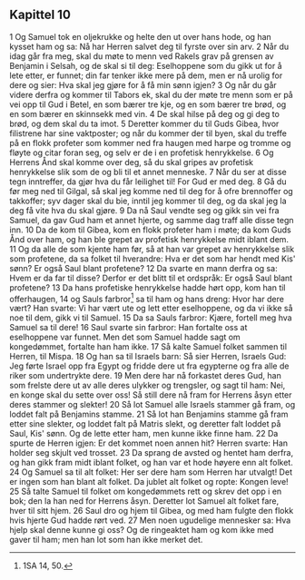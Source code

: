 ## Kapittel 10

1 Og Samuel tok en oljekrukke og helte den ut over hans hode, og han kysset ham og sa: Nå har Herren salvet deg til fyrste over sin arv.
2 Når du idag går fra meg, skal du møte to menn ved Rakels grav på grensen av Benjamin i Selsah, og de skal si til deg: Eselhoppene som du gikk ut for å lete etter, er funnet; din far tenker ikke mere på dem, men er nå urolig for dere og sier: Hva skal jeg gjøre for å få min sønn igjen?
3 Og når du går videre derfra og kommer til Tabors ek, skal du der møte tre menn som er på vei opp til Gud i Betel, en som bærer tre kje, og en som bærer tre brød, og en som bærer en skinnsekk med vin.
4 De skal hilse på deg og gi deg to brød, og dem skal du ta imot.
5 Deretter kommer du til Guds Gibea, hvor filistrene har sine vaktposter; og når du kommer der til byen, skal du treffe på en flokk profeter som kommer ned fra haugen med harpe og tromme og fløyte og citar foran seg, og selv er de i en profetisk henrykkelse.
6 Og Herrens Ånd skal komme over deg, så du skal gripes av profetisk henrykkelse slik som de og bli til et annet menneske.
7 Når du ser at disse tegn inntreffer, da gjør hva du får leilighet til! For Gud er med deg.
8 Gå du før meg ned til Gilgal, så skal jeg komme ned til deg for å ofre brennoffer og takkoffer; syv dager skal du bie, inntil jeg kommer til deg, og da skal jeg la deg få vite hva du skal gjøre.
9 Da nå Saul vendte seg og gikk sin vei fra Samuel, da gav Gud ham et annet hjerte, og samme dag traff alle disse tegn inn.
10 Da de kom til Gibea, kom en flokk profeter ham i møte; da kom Guds Ånd over ham, og han ble grepet av profetisk henrykkelse midt iblant dem.
11 Og da alle de som kjente ham før, så at han var grepet av henrykkelse slik som profetene, da sa folket til hverandre: Hva er det som har hendt med Kis' sønn? Er også Saul blant profetene?
12 Da svarte en mann derfra og sa: Hvem er da far til disse? Derfor er det blitt til et ordspråk: Er også Saul blant profetene?
13 Da hans profetiske henrykkelse hadde hørt opp, kom han til offerhaugen,
14 og Sauls farbror[^1] sa til ham og hans dreng: Hvor har dere vært? Han svarte: Vi har vært ute og lett etter eselhoppene, og da vi ikke så noe til dem, gikk vi til Samuel.
15 Da sa Sauls farbror: Kjære, fortell meg hva Samuel sa til dere!
16 Saul svarte sin farbror: Han fortalte oss at eselhoppene var funnet. Men det som Samuel hadde sagt om kongedømmet, fortalte han ham ikke.
17 Så kalte Samuel folket sammen til Herren, til Mispa.
18 Og han sa til Israels barn: Så sier Herren, Israels Gud: Jeg førte Israel opp fra Egypt og fridde dere ut fra egypterne og fra alle de riker som undertrykte dere.
19 Men dere har nå forkastet deres Gud, han som frelste dere ut av alle deres ulykker og trengsler, og sagt til ham: Nei, en konge skal du sette over oss! Så still dere nå fram for Herrens åsyn etter deres stammer og slekter!
20 Så lot Samuel alle Israels stammer gå fram, og loddet falt på Benjamins stamme.
21 Så lot han Benjamins stamme gå fram etter sine slekter, og loddet falt på Matris slekt, og deretter falt loddet på Saul, Kis' sønn. Og de lette etter ham, men kunne ikke finne ham.
22 Da spurte de Herren igjen: Er det kommet noen annen hit? Herren svarte: Han holder seg skjult ved trosset.
23 Da sprang de avsted og hentet ham derfra, og han gikk fram midt iblant folket, og han var et hode høyere enn alt folket.
24 Og Samuel sa til alt folket: Her ser dere ham som Herren har utvalgt! Det er ingen som han blant alt folket. Da jublet alt folket og ropte: Kongen leve!
25 Så talte Samuel til folket om kongedømmets rett og skrev det opp i en bok; den la han ned for Herrens åsyn. Deretter lot Samuel alt folket fare, hver til sitt hjem.
26 Saul dro og hjem til Gibea, og med ham fulgte den flokk hvis hjerte Gud hadde rørt ved.
27 Men noen ugudelige mennesker sa: Hva hjelp skal denne kunne gi oss? Og de ringeaktet ham og kom ikke med gaver til ham; men han lot som han ikke merket det.

[^1]:  1SA 14, 50.
